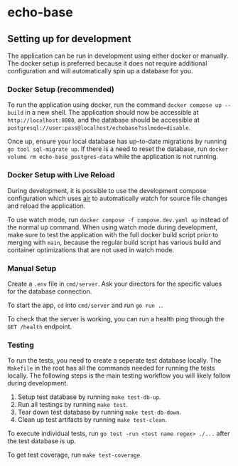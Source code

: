 # echo-base

## Setting up for development
The application can be run in development using either docker or manually.
The docker setup is preferred because it does not require additional
configuration and will automatically spin up a database for you.

### Docker Setup (recommended)
To run the application using docker, run the command 
`docker compose up --build` in a new shell. The application should now be 
accessible at `http://localhost:8080`, and the database should be accessible
at `postgresql://user:pass@localhost/echobase?sslmode=disable`.

Once up, ensure your local database has up-to-date migrations by running
`go tool sql-migrate up`. If there is a need to reset the database,
run `docker volume rm echo-base_postgres-data` while the application is
not running.

### Docker Setup with Live Reload
During development, it is possible to use the development compose configuration
which uses [air](https://github.com/air-verse/air) to automatically watch for
source file changes and reload the application.

To use watch mode, run `docker compose -f compose.dev.yaml up` instead of the
normal up command. When using watch mode during development, make sure to test
the application with the full docker build script prior to merging with `main`,
because the regular build script has various build and container optimizations 
that are not used in watch mode.

### Manual Setup
Create a `.env` file in `cmd/server`. Ask your directors for the specific
values for the database connection. 

To start the app, `cd` into `cmd/server` and run `go run .`. 

To check that the server is working, you can run a health ping through the
`GET /health` endpoint. 

### Testing
To run the tests, you need to create a seperate test database locally. The `Makefile` in the root has all the commands needed for running the tests locally. The following steps is the main testing workflow you will likely follow during development.

1. Setup test database by running `make test-db-up`.
2. Run all testings by running `make test`.
3. Tear down test database by running `make test-db-down`.
4. Clean up test artifacts by running `make test-clean`. 

To execute individual tests, run `go test -run <test name regex> ./...` after the test database is up. 

To get test coverage, run `make test-coverage`.
